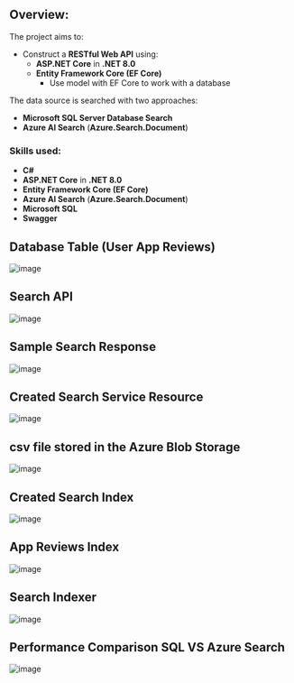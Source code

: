 ## Overview:

The project aims to:
- Construct a **RESTful Web API** using:
  - **ASP.NET Core** in **.NET 8.0**
  - **Entity Framework Core (EF Core)** 
    - Use model with EF Core to work with a database

The data source is searched with two approaches:
- **Microsoft SQL Server Database Search**
- **Azure AI Search** (**Azure.Search.Document**)

### Skills used:
- **C#**
- **ASP.NET Core** in **.NET 8.0**
- **Entity Framework Core (EF Core)**
- **Azure AI Search** (**Azure.Search.Document**)
- **Microsoft SQL**
- **Swagger**


## Database Table (User App Reviews)
![image](https://github.com/user-attachments/assets/223ab8f7-43c9-4bf7-ad10-9c0a609baa4f)


## Search API
![image](https://github.com/user-attachments/assets/3a4f53d8-6bb6-4a3d-8e47-b90626920748)

## Sample Search Response
![image](https://github.com/user-attachments/assets/7340d729-fb27-47a8-9345-a16a4a1463a0)

## Created Search Service Resource 
![image](https://github.com/user-attachments/assets/5cc3559f-4731-4dfe-b039-5ba6dfca3285)


## csv file stored in the Azure Blob Storage
![image](https://github.com/user-attachments/assets/e0f650ea-3ef1-42e7-9379-2b8b6dafcbe7)


## Created Search Index
![image](https://github.com/user-attachments/assets/453524ca-2c95-4d96-9687-62492aea19bd)

## App Reviews Index
![image](https://github.com/user-attachments/assets/c99fab7e-5705-4f55-8776-4601810621fe)

## Search Indexer
![image](https://github.com/user-attachments/assets/6e9cb952-6216-4250-9e99-9644b7cdd723)


## Performance Comparison SQL VS Azure Search
![image](https://github.com/user-attachments/assets/3e258c61-a6b5-41e3-baad-79569ff2e22e)
